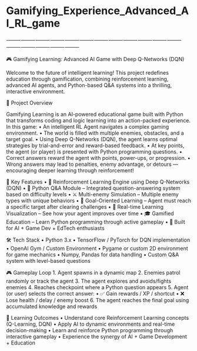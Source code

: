 # Gamifying_Experience_Advanced_AI_RL_game

⸻⸻⸻⸻⸻⸻⸻⸻⸻⸻⸻⸻⸻⸻⸻⸻⸻

🎮 Gamifying Learning: Advanced AI Game with Deep Q-Networks (DQN)

Welcome to the future of intelligent learning!
This project redefines education through gamification, combining reinforcement learning, advanced AI agents, and Python-based Q&A systems into a thrilling, interactive environment.

🚀 Project Overview

Gamifying Learning is an AI-powered educational game built with Python that transforms coding and logic learning into an action-packed experience. In this game:
	•	An intelligent RL Agent navigates a complex gaming environment.
	•	The world is filled with multiple enemies, obstacles, and a target goal.
	•	Using Deep Q-Networks (DQN), the agent learns optimal strategies by trial-and-error and reward-based feedback.
	•	At key points, the agent (or player) is presented with Python programming questions.
	•	Correct answers reward the agent with points, power-ups, or progression.
	•	Wrong answers may lead to penalties, enemy advantage, or detours — encouraging deeper learning through reinforcement!

🧠 Key Features
	•	🔁 Reinforcement Learning Engine using Deep Q-Networks (DQN)
	•	🧩 Python Q&A Module – Integrated question-answering system based on difficulty levels
	•	⚔️ Multi-enemy Simulation – Multiple enemy types with unique behaviors
	•	🎯 Goal-Oriented Learning – Agent must reach a specific target after clearing challenges
	•	🧪 Real-time Learning Visualization – See how your agent improves over time
	•	🎓 Gamified Education – Learn Python programming through active gameplay
	•	🧠 Built for AI + Game Dev + EdTech enthusiasts

🛠️ Tech Stack
	•	Python 3.x
	•	TensorFlow / PyTorch for DQN implementation
	•	OpenAI Gym / Custom Environment
	•	Pygame or custom 2D environment for game mechanics
	•	Numpy, Pandas for data handling
	•	Custom Q&A system with level-based questions

🎮 Gameplay Loop
	1.	Agent spawns in a dynamic map
	2.	Enemies patrol randomly or track the agent
	3.	The agent explores and avoids/fights enemies
	4.	Reaches checkpoint where a Python question appears
	5.	Agent (or user) selects the correct answer:
	•	✅ Gain rewards / XP / shortcut
	•	❌ Lose health / delay / enemy boost
	6.	The agent reaches the final goal using accumulated knowledge and rewards

📌 Learning Outcomes
	•	Understand core Reinforcement Learning concepts (Q-Learning, DQN)
	•	Apply AI to dynamic environments and real-time decision-making
	•	Learn and reinforce Python programming through interactive gameplay
	•	Experience the synergy of AI + Game Development + Education

